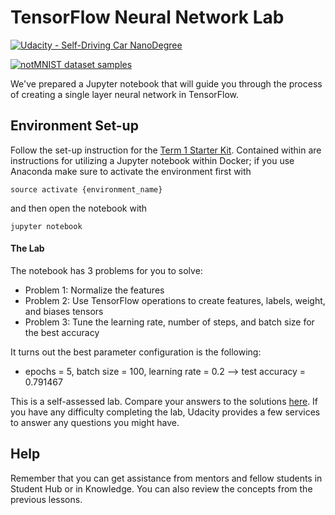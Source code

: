 # TensorFlow Neural Network Lab
[![Udacity - Self-Driving Car NanoDegree](https://s3.amazonaws.com/udacity-sdc/github/shield-carnd.svg)](http://www.udacity.com/drive)

[<img src="http://yaroslavvb.com/upload/notMNIST/nmn.png" alt="notMNIST dataset samples" />](http://yaroslavvb.blogspot.com/2011/09/notmnist-dataset.html)

We've prepared a Jupyter notebook that will guide you through the process of creating a single layer neural network in TensorFlow.

## Environment Set-up

Follow the set-up instruction for the [Term 1 Starter Kit](https://github.com/udacity/CarND-Term1-Starter-Kit). Contained within are instructions for utilizing a Jupyter notebook within Docker; if you use Anaconda make sure to activate the environment first with
```
source activate {environment_name}
```
and then open the notebook with
```
jupyter notebook
```

#### The Lab

The notebook has 3 problems for you to solve:
 - Problem 1: Normalize the features
 - Problem 2: Use TensorFlow operations to create features, labels, weight, and biases tensors
 - Problem 3: Tune the learning rate, number of steps, and batch size for the best accuracy

 It turns out the best parameter configuration is the following: 
 - epochs = 5, batch size = 100, learning rate = 0.2 --> test accuracy = 0.791467

This is a self-assessed lab.  Compare your answers to the solutions [here](https://github.com/udacity/CarND-TensorFlow-Lab/blob/master/solutions.ipynb).  If you have any difficulty completing the lab, Udacity provides a few services to answer any questions you might have.


## Help
Remember that you can get assistance from mentors and fellow students in Student Hub or in Knowledge. You can also review the concepts from the previous lessons.
